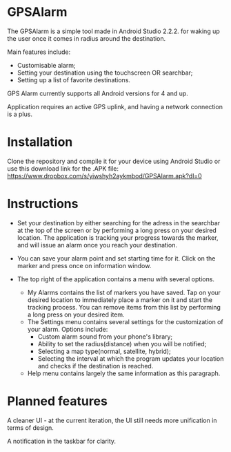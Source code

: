 # GPSAlarm

The GPSAlarm is a simple tool made in Android Studio 2.2.2. for waking up the user once it comes in radius around the destination. 

Main features include:
* Customisable alarm;
* Setting your destination using the touchscreen OR searchbar;
* Setting up a list of favorite destinations.

GPS Alarm currently supports all Android versions for 4 and up.

Application requires an active GPS uplink, and having a network connection is a plus.

# Installation

Clone the repository and compile it for your device using Android Studio or use this download link for the .APK file: https://www.dropbox.com/s/yiwshyh2aykmbod/GPSAlarm.apk?dl=0

# Instructions

* Set your destination by either searching for the adress in the searchbar at the top of the screen or by performing a long press on your desired location. The application is tracking your progress towards the marker, and will issue an alarm once you reach your destination.

* You can save your alarm point and set starting time for it. Click on the marker and press once on information window. 

* The top right of the application contains a menu with several options. 
  * My Alarms contains the list of markers you have saved. Tap on your desired location to immediately place a marker on it and start the tracking process. You can remove items from this list by performing a long press on your desired item.
  * The Settings menu contains several settings for the customization of your alarm. Options include:
    * Custom alarm sound from your phone's library;
    * Ability to set the radius(distance) when you will be notified;
    * Selecting a map type(normal, satellite, hybrid);
    * Selecting the interval at which the program updates your location and checks if the destination is reached.
  * Help menu contains largely the same information as this paragraph.
  
# Planned features

A cleaner UI - at the current iteration, the UI still needs more unification in terms of design.

A notification in the taskbar for clarity.


